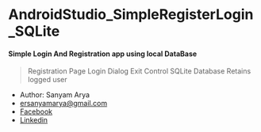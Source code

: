 # AndroidStudio_SimpleRegisterLogin_SQLite
#### Simple Login And Registration app using local DataBase

> Registration Page
Login Dialog
Exit Control
SQLite Database
Retains logged user

* Author: Sanyam Arya
* ersanyamarya@gmail.com
* [Facebook](https://www.facebook.com/er.sanyam.arya)
* [Linkedin](https://www.linkedin.com/in/sanyam-arya-077ab638/)

